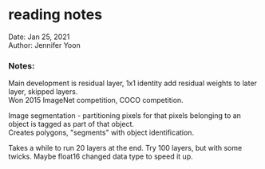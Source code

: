 # reading notes

Date: Jan 25, 2021  
Author: Jennifer Yoon  

### Notes:  

Main development is residual layer, 1x1 identity add residual weights to later layer, skipped layers.  
Won 2015 ImageNet competition, COCO competition.  

Image segmentation - partitioning pixels for that pixels belonging to an object is tagged as part of that object.  
Creates polygons, "segments" with object identification.  

Takes a while to run 20 layers at the end.  Try 100 layers, but with some twicks.  Maybe float16 changed data type to speed it up.  
